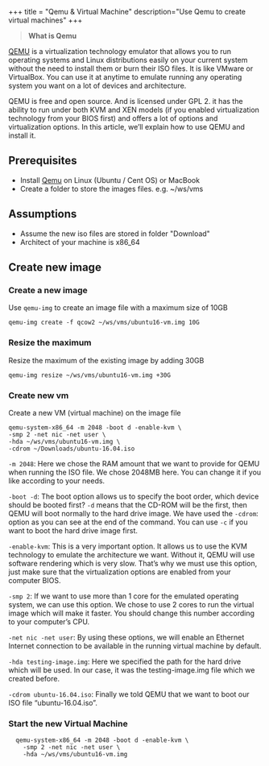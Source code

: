+++
title = "Qemu & Virtual Machine"
description="Use Qemu to create virtual machines"
+++

> __What is Qemu__

[QEMU](https://wiki.qemu.org/Main_Page) is a virtualization technology emulator that allows you to run operating systems and Linux distributions easily on your current system without the need to install them or burn their ISO files. It is like VMware or VirtualBox. You can use it at anytime to emulate running any operating system you want on a lot of devices and architecture.

QEMU is free and open source. And is licensed under GPL 2. it has the ability to run under both KVM and XEN models (if you enabled virtualization technology from your BIOS first) and offers a lot of options and virtualization options. In this article, we’ll explain how to use QEMU and install it.

## Prerequisites

* Install [Qemu](https://www.qemu.org/download/#linux) on Linux (Ubuntu / Cent OS) or MacBook 
* Create a folder to store the images files. e.g. ~/ws/vms

## Assumptions
* Assume the new iso files are stored in folder "Download"
* Architect of your machine is x86_64

## Create new image


### Create a new image 

Use `qemu-img` to create an image file with a maximum size of 10GB

    qemu-img create -f qcow2 ~/ws/vms/ubuntu16-vm.img 10G


### Resize the maximum

Resize the maximum of the existing image by adding 30GB

    qemu-img resize ~/ws/vms/ubuntu16-vm.img +30G


### Create new vm 

Create a new VM (virtual machine) on the image file

    qemu-system-x86_64 -m 2048 -boot d -enable-kvm \
    -smp 2 -net nic -net user \
    -hda ~/ws/vms/ubuntu16-vm.img \
    -cdrom ~/Downloads/ubuntu-16.04.iso


`-m 2048`: Here we chose the RAM amount that we want to provide for QEMU when running the ISO file. We chose 2048MB here. You can change it if you like according to your needs.

`-boot -d`: The boot option allows us to specify the boot order, which device should be booted first? `-d` means that the CD-ROM will be the first, then QEMU will boot normally to the hard drive image. We have used the `-cdrom`: option as you can see at the end of the command. You can use `-c` if you want to boot the hard drive image first.

`-enable-kvm`: This is a very important option. It allows us to use the KVM technology to emulate the architecture we want. Without it, QEMU will use software rendering which is very slow. That’s why we must use this option, just make sure that the virtualization options are enabled from your computer BIOS.

`-smp 2`: If we want to use more than 1 core for the emulated operating system, we can use this option. We chose to use 2 cores to run the virtual image which will make it faster. You should change this number according to your computer’s CPU.

`-net nic -net user`: By using these options, we will enable an Ethernet Internet connection to be available in the running virtual machine by default.

`-hda testing-image.img`: Here we specified the path for the hard drive which will be used. In our case, it was the testing-image.img file which we created before.

`-cdrom ubuntu-16.04.iso`: Finally we told QEMU that we want to boot our ISO file “ubuntu-16.04.iso”.



### Start the new Virtual Machine

      qemu-system-x86_64 -m 2048 -boot d -enable-kvm \
        -smp 2 -net nic -net user \
        -hda ~/ws/vms/ubuntu16-vm.img 
